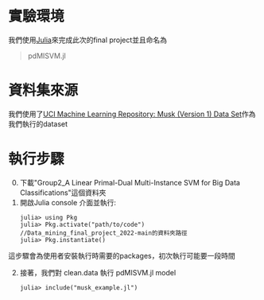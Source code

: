 # 實驗環境

我們使用[Julia](https://julialang.org/)來完成此次的final project並且命名為
>pdMISVM.jl

# 資料集來源

我們使用了[UCI Machine Learning Repository: Musk (Version 1) Data Set](https://archive.ics.uci.edu/ml/datasets/Musk+%28Version+1%29)作為我們執行的dataset

# 執行步驟

0. 下載"Group2_A Linear Primal-Dual Multi-Instance SVM for Big Data Classifications"這個資料夾
1. 開啟Julia console 介面並執行:
   ```
   julia> using Pkg              
   julia> Pkg.activate("path/to/code")          //Data_mining_final_project_2022-main的資料夾路徑
   julia> Pkg.instantiate()
   ```
   
這步驟會為使用者安裝執行時需要的packages，初次執行可能要一段時間

2. 接著，我們對 clean.data 執行 pdMISVM.jl model
   ```
   julia> include("musk_example.jl")
   ```
